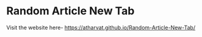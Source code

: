 # Random Article New Tab
 
Visit the website here- https://atharvat.github.io/Random-Article-New-Tab/
